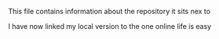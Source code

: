 This file contains information about the repository it sits nex to

I have now linked my local version to the one online
life is easy
